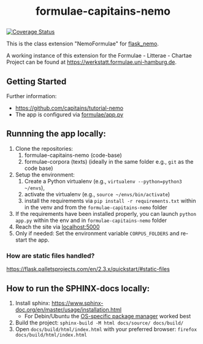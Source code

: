 # <p align=center>formulae-capitains-nemo</p>
[![Coverage Status](https://coveralls.io/repos/github/Formulae-Litterae-Chartae/formulae-capitains-nemo/badge.svg?branch=master)](https://coveralls.io/github/Formulae-Litterae-Chartae/formulae-capitains-nemo?branch=master)

This is the class extension "NemoFormulae" for [flask_nemo](https://github.com/Capitains/flask-capitains-nemo).

A working instance of this extension for the Formulae - Litterae - Chartae Project can be found at https://werkstatt.formulae.uni-hamburg.de.


## Getting Started
Further information:
- https://github.com/capitains/tutorial-nemo
- The app is configured via [formulae/app.py](./formulae/app.py)

## Runnning the app locally:
1. Clone the repositories:
    1. formulae-capitains-nemo (code-base) 
    2. formulae-corpora (texts) (ideally in the same folder e.g., `git` as the code base)
2. Setup the environment:
    1. Create a Python virtualenv (e.g., `virtualenv --python=python3 ~/envs`), 
    2. activate the virtualenv (e.g., `source ~/envs/bin/activate`) 
    3. install the requirements via `pip install -r requirements.txt` within in the venv and from the `formulae-capitains-nemo` folder 
3. If the requirements have been installed properly, you can launch `python app.py` within the env and in `formulae-capitains-nemo` folder 
4. Reach the site via [localhost:5000](localhost:5000)
5. Only if needed: Set the environment variable `CORPUS_FOLDERS` and re-start the app.

### How are static files handled?
https://flask.palletsprojects.com/en/2.3.x/quickstart/#static-files

## How to run the SPHINX-docs locally:
1. Install sphinx: https://www.sphinx-doc.org/en/master/usage/installation.html
    - For Debin/Ubuntu the [OS-specific package manager](https://www.sphinx-doc.org/en/master/usage/installation.html#os-specific-package-manager) worked best
2. Build the project: `sphinx-build -M html docs/source/ docs/build/`
3. Open `docs/build/html/index.html` with your preferred browser: `firefox docs/build/html/index.html`